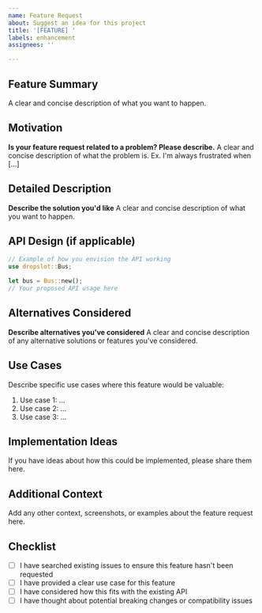 ```yaml
---
name: Feature Request
about: Suggest an idea for this project
title: '[FEATURE] '
labels: enhancement
assignees: ''

---
```


## Feature Summary
A clear and concise description of what you want to happen.

## Motivation
**Is your feature request related to a problem? Please describe.**
A clear and concise description of what the problem is. Ex. I'm always frustrated when [...]

## Detailed Description
**Describe the solution you'd like**
A clear and concise description of what you want to happen.

## API Design (if applicable)
```rust
// Example of how you envision the API working
use dropslot::Bus;

let bus = Bus::new();
// Your proposed API usage here
```

## Alternatives Considered
**Describe alternatives you've considered**
A clear and concise description of any alternative solutions or features you've considered.

## Use Cases
Describe specific use cases where this feature would be valuable:
1. Use case 1: ...
2. Use case 2: ...
3. Use case 3: ...

## Implementation Ideas
If you have ideas about how this could be implemented, please share them here.

## Additional Context
Add any other context, screenshots, or examples about the feature request here.

## Checklist
- [ ] I have searched existing issues to ensure this feature hasn't been requested
- [ ] I have provided a clear use case for this feature
- [ ] I have considered how this fits with the existing API
- [ ] I have thought about potential breaking changes or compatibility issues
